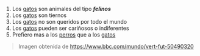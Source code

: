 1. Los [gatos] son animales del tipo ***felinos***
2. Los [gatos] son tiernos
3. Los [gatos] no son queridos por todo el mundo
4. Los [gatos] pueden ser cariñosos o indiferentes
5. Prefiero mas a los [perros] que a los [gatos]

[gatos]: https://ichef.bbci.co.uk/news/800/cpsprodpb/10E9B/production/_109757296_gettyimages-1128004359.jpg
[perros]: https://duckduckgo.com/?q=perros&t=opera&iax=images&ia=images
>Imagen obtenida de https://www.bbc.com/mundo/vert-fut-50490320

